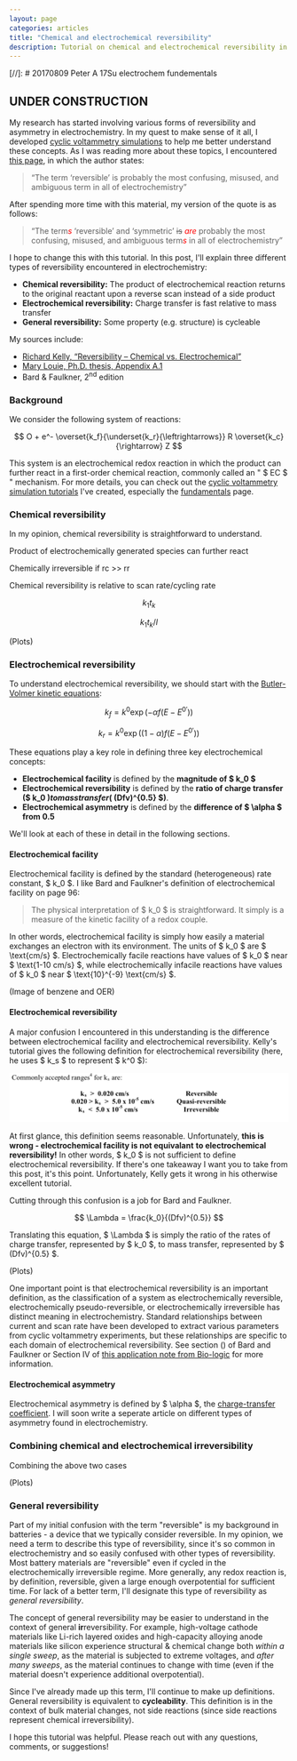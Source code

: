 ```yaml
---
layout: page
categories: articles
title: "Chemical and electrochemical reversibility"
description: Tutorial on chemical and electrochemical reversibility in cyclic voltammetry simulations
---
```


[//]: # 20170809 Peter A 17Su electrochem fundementals

## UNDER CONSTRUCTION

My research has started involving various forms of reversibility and asymmetry
in electrochemistry.
In my quest to make sense of it all, I developed
[cyclic voltammetry simulations](/cyclic_voltammetry_simulation\index)
to help me better understand these concepts.
As I was reading more about these topics, I encountered
[this page](http://www.asdlib.org/onlineArticles/ecourseware/Kelly_Potentiometry/PDF-4-Reversibility.pdf),
in which the author states:

> “The term ‘reversible’ is probably the most confusing, misused, and ambiguous term in all of electrochemistry”

After spending more time with this material, my version of the quote is as follows:

> “The term<span style="color:red">*s*</span> ‘reversible’ and ‘symmetric’ ~~is~~ <span style="color:red">*are*</span> probably the most confusing, misused, and ambiguous term<span style="color:red">*s*</span> in all of electrochemistry”

I hope to change this with this tutorial.
In this post, I'll explain three different types of reversibility encountered in electrochemistry:
- **Chemical reversibility:** The product of electrochemical reaction returns
to the original reactant upon a reverse scan instead of a side product
- **Electrochemical reversibility:** Charge transfer is fast relative to mass transfer
- **General reversibility:** Some property (e.g. structure) is cycleable

My sources include:
- [Richard Kelly, “Reversibility – Chemical vs. Electrochemical”](http://www.asdlib.org/onlineArticles/ecourseware/Kelly_Potentiometry/PDF-4-Reversibility.pdf)
- [Mary Louie, Ph.D. thesis, Appendix A.1](http://thesis.library.caltech.edu/6420/4/Appendix.pdf)
- Bard & Faulkner, 2<sup>nd</sup> edition

### Background

We consider the following system of reactions:

$$ O + e^- \overset{k_f}{\underset{k_r}{\leftrightarrows}} R \overset{k_c}{\rightarrow} Z $$

This system is an electrochemical redox reaction in which the
product can further react in a first-order chemical reaction,
commonly called an " $ EC $ " mechanism.
For more details, you can check out the
[cyclic voltammetry simulation tutorials](/cyclic_voltammetry_simulation/index.html)
I've created, especially the
[fundamentals](/cyclic_voltammetry_simulation/fundamentals.html) page.

### Chemical reversibility

In my opinion, chemical reversibility is straightforward to understand.

Product of electrochemically generated species can further react

Chemically irreversible if rc >> rr

Chemical reversibility is relative to scan rate/cycling rate

$$ k_1 t_k $$

$$ k_1 t_k / l $$

(Plots)

### Electrochemical reversibility

To understand electrochemical reversibility, we should start with the
[Butler-Volmer kinetic equations](https://en.wikipedia.org/wiki/Butler–Volmer_equation):

$$ k_f = k^0 \exp\left({-\alpha f (E - E^{0'})}\right) $$

$$ k_r = k^0 \exp\left({(1-\alpha) f (E - E^{0'})}\right) $$

These equations play a key role in defining three key electrochemical concepts:
- **Electrochemical facility** is defined by the **magnitude of $ k_0 $**
- **Electrochemical reversibility** is defined by the **ratio of charge transfer**
**($ k_0 $) to mass transfer ($ (Dfv)^{0.5} $)**.
- **Electrochemical asymmetry** is defined by the **difference of $ \alpha $ from 0.5**

We'll look at each of these in detail in the following sections.

#### Electrochemical facility

Electrochemical facility is defined by the standard (heterogeneous) rate constant, $ k_0 $.
I like Bard and Faulkner's definition of electrochemical facility on page 96:
>The physical interpretation of $ k_0 $ is straightforward.
>It simply is a measure of the kinetic facility of a redox couple.

In other words, electrochemical facility is simply how easily a material
exchanges an electron with its environment.
The units of $ k_0 $ are $ \text{cm/s} $.
Electrochemically facile reactions have values of
$ k_0 $ near $ \text{1-10 cm/s} $, while
electrochemically infacile reactions have values of
$ k_0 $ near $ \text{10}^{-9} \text{cm/s} $.

(Image of benzene and OER)

#### Electrochemical reversibility

A major confusion I encountered in this understanding is the difference between
electrochemical facility and electrochemical reversibility.
Kelly's tutorial gives the following definition for electrochemical reversibility
(here, he uses $ k_s $ to represent $ k^0 $):

![Kelly reversibility definition](/img/cyclic_voltammetry/kelly_rev.png)

At first glance, this definition seems reasonable.
Unfortunately, **this is wrong - electrochemical facility is not equivalant**
**to electrochemical reversibility!**
In other words, $ k_0 $ is not sufficient to define electrochemical reversibility.
If there's one takeaway I want you to take from this post, it's this point.
Unfortunately, Kelly gets it wrong in his otherwise excellent tutorial.

Cutting through this confusion is a job for Bard and Faulkner.

$$ \Lambda = \frac{k_0}{(Dfv)^{0.5}} $$

Translating this equation,
$ \Lambda $ is simply the ratio of the rates of charge transfer, represented by $ k_0 $,
 to mass transfer, represented by $ (Dfv)^{0.5} $.

 (Plots)

One important point is that electrochemical reversibility is an
important definition, as the classification of a system as electrochemically
reversible, electrochemically pseudo-reversible, or electrochemically
irreversible has distinct meaning in electrochemistry.
Standard relationships between current and scan rate have been developed
to extract various parameters from cyclic voltammetry experiments, but these
relationships are specific to each domain of electrochemical reversibility.
See section () of Bard and Faulkner or Section IV of
[this application note from Bio-logic](http://www.bio-logic.net/wp-content/uploads/20131128-Application_note_41-1.pdf)
for more information.

#### Electrochemical asymmetry

Electrochemical asymmetry is defined by $ \alpha $, the
[charge-transfer coefficient](https://en.wikipedia.org/wiki/Charge_transfer_coefficient).
I will soon write a seperate article on different types of asymmetry found
in electrochemistry.

### Combining chemical and electrochemical irreversibility

Combining the above two cases

(Plots)

### General reversibility

Part of my initial confusion with the term "reversible" is my background
in batteries - a device that we typically consider reversible.
In my opinion, we need a term to describe this type of reversibility,
since it's so common in electrochemistry and so easily confused with other
types of reversibility.
Most battery materials are "reversible" even if cycled in the
electrochemically irreversible regime.
More generally, any redox reaction is, by definition, reversible,
given a large enough overpotential for sufficient time.
For lack of a better term, I'll designate this type of reversibility as
*general reversibility*.

The concept of general reversibility may be easier to understand in the
context of general **ir**reversibility.
For example, high-voltage cathode materials like Li-rich layered oxides and
high-capacity alloying anode materials like silicon experience
structural & chemical change both *within a single sweep*,
as the material is subjected to extreme voltages,
and *after many sweeps*, as the material continues to change with time
(even if the material doesn't experience additional overpotential).

Since I've already made up this term, I'll continue to make up definitions.
General reversibility is equivalent to **cycleability**.
This definition is in the context of bulk material changes, not
side reactions (since side reactions represent chemical irreversibility).

I hope this tutorial was helpful. Please reach out with any questions, comments, or suggestions!

